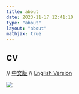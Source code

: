 ```yaml
---
title: about
date: 2023-11-17 12:41:10
type: "about"
layout: "about"
mathjax: true
---
```



## CV
// [中文版](/medias/files/cv-zh.pdf)
// [English Version](/medias/files/cv-en.pdf)



![](/medias/1.jpg)